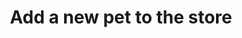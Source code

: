 ---
title: Add a new pet to the store
api:
  file: petstore-new.json
  operationId: addPet
hidden: false
---